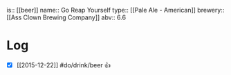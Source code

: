 is:: [[beer]]
name:: Go Reap Yourself
type:: [[Pale Ale - American]]
brewery:: [[Ass Clown Brewing Company]]
abv:: 6.6

# Log
- [x] [[2015-12-22]] #do/drink/beer 👍
